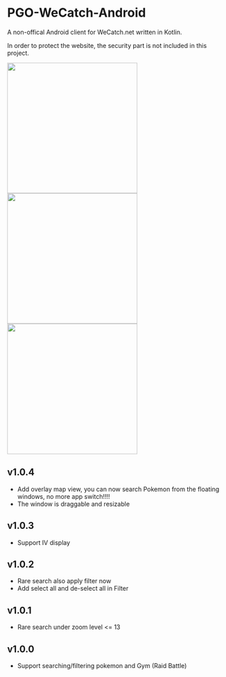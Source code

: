 # PGO-WeCatch-Android

A non-offical Android client for WeCatch.net written in Kotlin.

In order to protect the website, the security part is not included in this project.

<img src="https://raw.githubusercontent.com/kaiyan910/PGO-WeCatch-Android/master/screenshot_1.png" width="300"> <img src="https://raw.githubusercontent.com/kaiyan910/PGO-WeCatch-Android/master/screenshot_2.png" width="300"> <img src="https://raw.githubusercontent.com/kaiyan910/PGO-WeCatch-Android/master/screenshot_3.png" width="300">

## v1.0.4
- Add overlay map view, you can now search Pokemon from the floating windows, no more app switch!!!!
- The window is draggable and resizable

## v1.0.3
- Support IV display

## v1.0.2

- Rare search also apply filter now
- Add select all and de-select all in Filter

## v1.0.1

- Rare search under zoom level <= 13

## v1.0.0

- Support searching/filtering pokemon and Gym (Raid Battle)